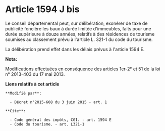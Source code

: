 # Article 1594 J bis

Le conseil départemental  peut, sur délibération, exonérer de taxe de publicité foncière les baux à durée limitée
d'immeubles, faits pour une durée supérieure à douze années, relatifs à des résidences de tourisme soumises au classement
prévu à l'article L. 321-1 du code du tourisme. 

La délibération prend effet dans les délais prévus à l'article 1594 E.

**Nota:**

Modifications effectuées en conséquence des articles 1er-2° et 51 de la loi n° 2013-403 du 17 mai 2013.

**Liens relatifs à cet article**

	**Modifié par**:

	  - Décret n°2015-608 du 3 juin 2015 - art. 1

	**Cite**:

	  - Code général des impôts, CGI. - art. 1594 E
	  - Code du tourisme. - art. L321-1

